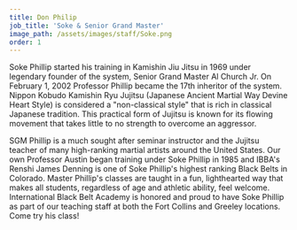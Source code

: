 ```yaml
---
title: Don Philip
job_title: 'Soke & Senior Grand Master'
image_path: /assets/images/staff/Soke.png
order: 1
---
```



Soke Phillip started his training in Kamishin Jiu Jitsu in 1969 under legendary founder of the system, Senior Grand Master Al Church Jr. On February 1, 2002 Professor Phillip became the 17th inheritor of the system. Nippon Kobudo Kamishin Ryu Jujitsu (Japanese Ancient Martial Way Devine Heart Style) is considered a "non-classical style" that is rich in classical Japanese tradition. This practical form of Jujitsu is known for its flowing movement that takes little to no strength to overcome an aggressor.

SGM Phillip is a much sought after seminar instructor and the Jujitsu teacher of many high-ranking martial artists around the United States. Our own Professor Austin began training under Soke Phillip in 1985 and IBBA's Renshi James Denning is one of Soke Phillip's highest ranking Black Belts in Colorado. Master Phillip's classes are taught in a fun, lighthearted way that makes all students, regardless of age and athletic ability, feel welcome. International Black Belt Academy is honored and proud to have Soke Phillip as part of our teaching staff at both the Fort Collins and Greeley locations. Come try his class!